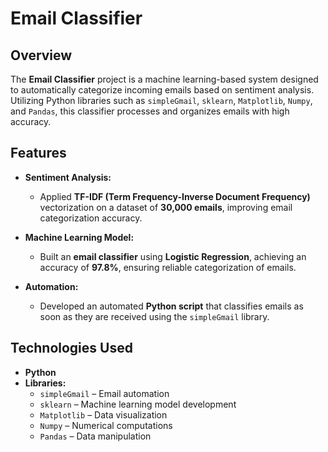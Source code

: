 # Email Classifier

## Overview  
The **Email Classifier** project is a machine learning-based system designed to automatically categorize incoming emails based on sentiment analysis. Utilizing Python libraries such as `simpleGmail`, `sklearn`, `Matplotlib`, `Numpy`, and `Pandas`, this classifier processes and organizes emails with high accuracy.  

## Features  
- **Sentiment Analysis:**  
  - Applied **TF-IDF (Term Frequency-Inverse Document Frequency)** vectorization on a dataset of **30,000 emails**, improving email categorization accuracy.  

- **Machine Learning Model:**  
  - Built an **email classifier** using **Logistic Regression**, achieving an accuracy of **97.8%**, ensuring reliable categorization of emails.  

- **Automation:**  
  - Developed an automated **Python script** that classifies emails as soon as they are received using the `simpleGmail` library.  

## Technologies Used  
- **Python**  
- **Libraries:**  
  - `simpleGmail` – Email automation  
  - `sklearn` – Machine learning model development  
  - `Matplotlib` – Data visualization  
  - `Numpy` – Numerical computations  
  - `Pandas` – Data manipulation  

